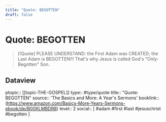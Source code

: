 ```yaml
---
title: "Quote: BEGOTTEN"
draft: false
---
```


# Quote: BEGOTTEN
> [!Quote]
> PLEASE UNDERSTAND: the First Adam was CREATED; the Last Adam is BEGOTTEN!!!
> That's why Jesus is called God's "Only-Begotten" Son.

## Dataview
ptopic:: [[topic-THE-GOSPEL]]
type:: #type/quote
title:: "Quote: BEGOTTEN"
source:: 'The Basics and More: A Year's Sermons'
booklink:: (https://www.amazon.com/Basics-More-Years-Sermons-ebook/dp/B00XLMBDR8)
level:: 2
social:: [ #adam #first #last #jesuschrist #begotten ]